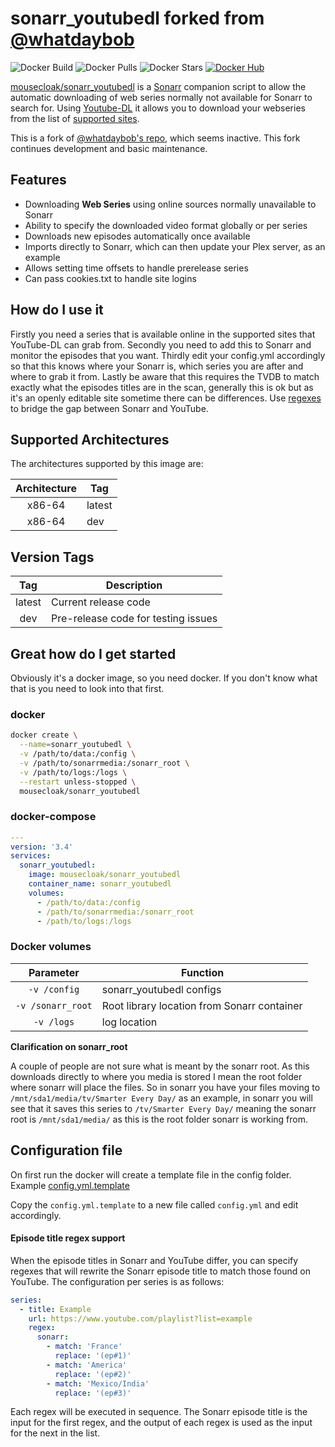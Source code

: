# sonarr_youtubedl forked from [@whatdaybob](https://github.com/whatdaybob)

![Docker Build](https://img.shields.io/docker/cloud/automated/mousecloak/sonarr_youtubedl?style=flat-square)
![Docker Pulls](https://img.shields.io/docker/pulls/mousecloak/sonarr_youtubedl?style=flat-square)
![Docker Stars](https://img.shields.io/docker/stars/mousecloak/sonarr_youtubedl?style=flat-square)
[![Docker Hub](https://img.shields.io/badge/Open%20On-DockerHub-blue)](https://hub.docker.com/r/mousecloak/sonarr_youtubedl)

[mousecloak/sonarr_youtubedl](https://github.com/mousecloak/sonarr_youtubedl) is a [Sonarr](https://sonarr.tv/) companion script to allow the automatic downloading of web series normally not available for Sonarr to search for. Using [Youtube-DL](https://ytdl-org.github.io/youtube-dl/index.html) it allows you to download your webseries from the list of [supported sites](https://ytdl-org.github.io/youtube-dl/supportedsites.html).

This is a fork of [@whatdaybob's repo](https://github.com/whatdaybob/sonarr_youtubedl), which seems inactive. This fork continues development and basic maintenance.

## Features

* Downloading **Web Series** using online sources normally unavailable to Sonarr
* Ability to specify the downloaded video format globally or per series
* Downloads new episodes automatically once available
* Imports directly to Sonarr, which can then update your Plex server, as an example
* Allows setting time offsets to handle prerelease series
* Can pass cookies.txt to handle site logins

## How do I use it

Firstly you need a series that is available online in the supported sites that YouTube-DL can grab from.
Secondly you need to add this to Sonarr and monitor the episodes that you want.
Thirdly edit your config.yml accordingly so that this knows where your Sonarr is, which series you are after and where to grab it from.
Lastly be aware that this requires the TVDB to match exactly what the episodes titles are in the scan, generally this is ok but as it's an openly editable site sometime there can be differences. Use [regexes](#episode-title-regex-support) to bridge the gap between Sonarr and YouTube.

## Supported Architectures

The architectures supported by this image are:

| Architecture | Tag |
| :----: | --- |
| x86-64 | latest |
| x86-64 | dev |

## Version Tags

| Tag | Description |
| :----: | --- |
| latest | Current release code |
| dev | Pre-release code for testing issues |

## Great how do I get started

Obviously it's a docker image, so you need docker. If you don't know what that is you need to look into that first.

### docker

```bash
docker create \
  --name=sonarr_youtubedl \
  -v /path/to/data:/config \
  -v /path/to/sonarrmedia:/sonarr_root \
  -v /path/to/logs:/logs \
  --restart unless-stopped \
  mousecloak/sonarr_youtubedl
```

### docker-compose

```yaml
---
version: '3.4'
services:
  sonarr_youtubedl:
    image: mousecloak/sonarr_youtubedl
    container_name: sonarr_youtubedl
    volumes:
      - /path/to/data:/config
      - /path/to/sonarrmedia:/sonarr_root
      - /path/to/logs:/logs
```

### Docker volumes

| Parameter | Function |
| :----: | --- |
| `-v /config` | sonarr_youtubedl configs |
| `-v /sonarr_root` | Root library location from Sonarr container |
| `-v /logs` | log location |

**Clarification on sonarr_root**

A couple of people are not sure what is meant by the sonarr root. As this downloads directly to where you media is stored I mean the root folder where sonarr will place the files. So in sonarr you have your files moving to `/mnt/sda1/media/tv/Smarter Every Day/` as an example, in sonarr you will see that it saves this series to `/tv/Smarter Every Day/` meaning the sonarr root is `/mnt/sda1/media/` as this is the root folder sonarr is working from.

## Configuration file

On first run the docker will create a template file in the config folder. Example [config.yml.template](./app/config.yml.template)

Copy the `config.yml.template` to a new file called `config.yml` and edit accordingly.

#### Episode title regex support

When the episode titles in Sonarr and YouTube differ, you can specify regexes that will rewrite the Sonarr episode title to match those found on YouTube. The configuration per series is as follows:

```yaml
series:
  - title: Example
    url: https://www.youtube.com/playlist?list=example
    regex:
      sonarr:
        - match: 'France'
          replace: '(ep#1)'
        - match: 'America'
          replace: '(ep#2)'
        - match: 'Mexico/India'
          replace: '(ep#3)'
```

Each regex will be executed in sequence. The Sonarr episode title is the input for the first regex, and the output of each regex is used as the input for the next in the list.